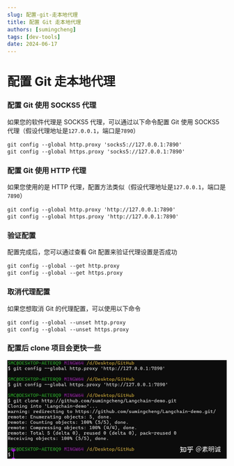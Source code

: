 ```yaml
---
slug: 配置-git-走本地代理
title: 配置 Git 走本地代理
authors: [sumingcheng]
tags: [dev-tools]
date: 2024-06-17
---
```


# 配置 Git 走本地代理

### 配置 Git 使用 SOCKS5 代理

如果您的软件代理是 SOCKS5 代理，可以通过以下命令配置 Git 使用 SOCKS5 代理（假设代理地址是`127.0.0.1`，端口是`7890`）

```
git config --global http.proxy 'socks5://127.0.0.1:7890'
git config --global https.proxy 'socks5://127.0.0.1:7890'
```

### 配置 Git 使用 HTTP 代理

如果您使用的是 HTTP 代理，配置方法类似（假设代理地址是`127.0.0.1`，端口是`7890`）

```
git config --global http.proxy 'http://127.0.0.1:7890'
git config --global https.proxy 'http://127.0.0.1:7890'
```

### 验证配置

配置完成后，您可以通过查看 Git 配置来验证代理设置是否成功

```
git config --global --get http.proxy
git config --global --get https.proxy
```

### 取消代理配置

如果您想取消 Git 的代理配置，可以使用以下命令

```
git config --global --unset http.proxy
git config --global --unset https.proxy
```

### 配置后 clone 项目会更快一些

![72dfc04f3d66b3140b841d5d22f33670](../image/72dfc04f3d66b3140b841d5d22f33670.jpg)
